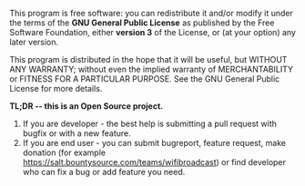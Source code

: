 This program is free software: you can redistribute it and/or modify
it under the terms of the **GNU General Public License** as published by
the Free Software Foundation, either **version 3** of the License, or
(at your option) any later version.

This program is distributed in the hope that it will be useful,
but WITHOUT ANY WARRANTY; without even the implied warranty of
MERCHANTABILITY or FITNESS FOR A PARTICULAR PURPOSE.  See the
GNU General Public License for more details.

**TL;DR -- this is an Open Source project.**
1. If you are developer - the best help is submitting a pull request with bugfix or with a new feature. 
2. If you are end user - you can submit bugreport, feature request, make donation (for example https://salt.bountysource.com/teams/wifibroadcast) or find developer who can fix a bug or add feature you need.